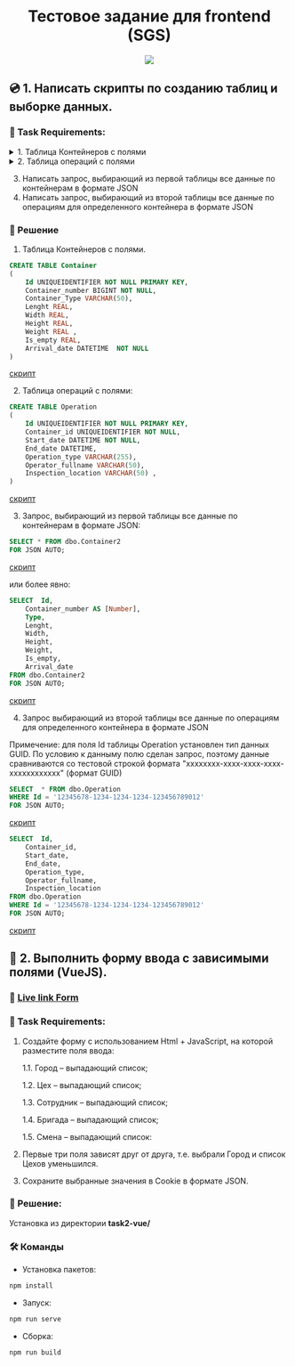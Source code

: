 <h1 align="center"> Тестовое задание для frontend (SGS)</h1>

<p align="center">
  <a href="https://skillicons.dev">
    <img src="https://skillicons.dev/icons?i=vue,js,css,sqlite" />
  </a>
</p>


## 💿 1. Написать скрипты  по созданию таблиц и выборке данных.

### 📑 Task Requirements:

<details>
<summary>1. Таблица Контейнеров с полями</summary>
<br>

    1.1. ИД - тип уникальный идентификатор

    1.2. Номер - тип числовой
    
    1.3. Тип – тип текстовый
    
    1.4. Длина – тип числовой        
    
    1.5. Ширина – тип числовой
    
    1.6. Высота – тип числовой
    
    1.7. Вес – тип числовой
    
    1.8. Пустой/не пустой – тип бит
    
    1.9. Дата поступления – тип дата/время
    
</details>

<details>
<summary>2. Таблица операций с полями</summary>
<br>

    2.1. ИД - тип уникальный идентификатор
    
    2.2. ИД Контейнера - тип уникальный идентификатор
    
    2.3. Дата начала операции – тип дата/время
    
    2.4. Дата окончания операции – тип дата/время
    
    2.5. Тип операции - тип текстовый
    
    2.6. ФИО оператора - тип текстовый
    
    2.7. Место инспекции - тип текстовый
    
</details>

3. Написать запрос, выбирающий из первой таблицы все данные по контейнерам в формате JSON
4. Написать запрос, выбирающий из второй таблицы все данные по операциям для определенного контейнера в формате JSON

### 💬 Решение

1. Таблица Контейнеров с полями.
```sql
CREATE TABLE Container
(
	Id UNIQUEIDENTIFIER NOT NULL PRIMARY KEY,
	Container_number BIGINT NOT NULL,
	Container_Type VARCHAR(50),
	Lenght REAL,
	Width REAL,
	Height REAL,
	Weight REAL ,
	Is_empty REAL,
	Arrival_date DATETIME  NOT NULL
)
```
[скрипт](task1-sql/1-1.sql)

2. Таблица операций с полями:
```sql
CREATE TABLE Operation
(
	Id UNIQUEIDENTIFIER NOT NULL PRIMARY KEY,
	Container_id UNIQUEIDENTIFIER NOT NULL,
	Start_date DATETIME NOT NULL,
	End_date DATETIME,
	Operation_type VARCHAR(255),
	Operator_fullname VARCHAR(50),
	Inspection_location VARCHAR(50) ,
)
```
[скрипт](task1-sql/1-2.sql)

3. Запрос, выбирающий из первой таблицы все данные по контейнерам в формате JSON:
```sql
SELECT * FROM dbo.Container2
FOR JSON AUTO;
```
[скрипт](task1-sql/1-3-1.sql)

или более явно: 

```sql
SELECT  Id,
	Container_number AS [Number],
	Type,
	Lenght,
	Width,
	Height,
	Weight,
	Is_empty,
	Arrival_date
FROM dbo.Container2
FOR JSON AUTO;
```
[скрипт](task1-sql/1-3-2.sql)

4. Запрос выбирающий из второй таблицы все данные по операциям для определенного контейнера в формате JSON

Примечение: для поля Id таблицы Operation установлен тип данных GUID. По условию к данныму полю сделан запрос, поэтому данные сравниваются со тестовой строкой формата "xxxxxxxx-xxxx-xxxx-xxxx-xxxxxxxxxxxx" (формат GUID)

```sql
SELECT  * FROM dbo.Operation
WHERE Id = '12345678-1234-1234-1234-123456789012'
FOR JSON AUTO;
```
[скрипт](task1-sql/1-4-1.sql)

```sql
SELECT  Id,
	Container_id,
	Start_date,
	End_date,
	Operation_type,
	Operator_fullname,
	Inspection_location
FROM dbo.Operation
WHERE Id = '12345678-1234-1234-1234-123456789012'
FOR JSON AUTO;
```
[скрипт](task1-sql/1-4-2.sql)


## 📝 2. Выполнить форму ввода с зависимыми полями (VueJS).

### 🔗 [Live link Form](https://safym.github.io/SGS-task/)

### 📑 Task Requirements:

1. Создайте форму с использованием Html + JavaScript, на которой разместите поля ввода:

    1.1. Город – выпадающий список;
    
    1.2.  Цех – выпадающий список;
    
    1.3. Сотрудник – выпадающий список;
    
    1.4. Бригада – выпадающий список;
    
    1.5. Смена – выпадающий список:

2. Первые три поля зависят друг от друга, т.е. выбрали Город и список Цехов уменьшился.

3. Сохраните выбранные значения в Cookie в формате JSON.

### 💬 Решение:

Установка из директории **task2-vue/**

### 🛠 Команды

- Установка пакетов:
```bash
npm install
```
- Запуск:
```bash
npm run serve
```
- Сборка:
```bash
npm run build
